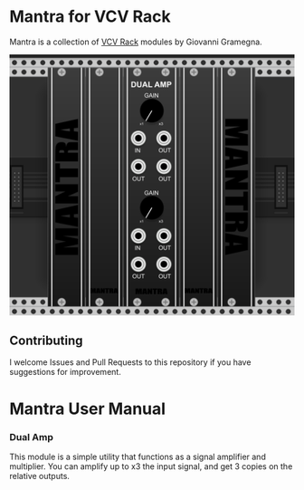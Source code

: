 
# Mantra for VCV Rack

Mantra is a collection of [VCV Rack](https://vcvrack.com/) modules by Giovanni Gramegna.

![mantra-master](/front.PNG)

## Contributing

I welcome Issues and Pull Requests to this repository if you have suggestions for improvement.

# Mantra User Manual

### Dual Amp

This module is a simple utility that functions as a signal amplifier and multiplier. You can amplify up to x3 the input signal, and get 3 copies on the relative outputs.
